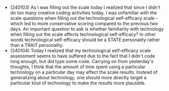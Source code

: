 - (240103) As I was filling out the scale today I realized that since I didn't do too many creative coding activities today, I was unfamiliar with the scale questions when filling out the technological self-efficacy scale - which led to more conservative scoring compared to the previous two days. An important question to ask is whether familiarity with technology when filling out the scale affects technological self-efficacy? In other words technological self-efficacy should be a STATE personality rather than a TRAIT personality.
- (240104) Today I realized that my technological self-efficacy scale assessment seems to have suffered due to the fact that I didn't code long enough, but did type some code. Carrying on from yesterday's thoughts, I think that the amount of time spent using a particular technology on a particular day may affect the scale results. Instead of generalizing about technology, one should more directly target a particular kind of technology to make the results more plausible.